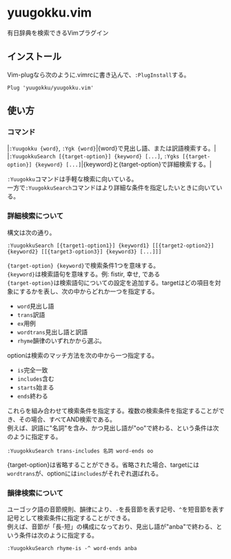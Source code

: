 # yuugokku.vim
有日辞典を検索できるVimプラグイン

## インストール
Vim-plugなら次のように.vimrcに書き込んで、`:PlugInstall`する。

```
Plug 'yuugokku/yuugokku.vim'
```

## 使い方
### コマンド
|`:Yuugokku {word}`, `:Ygk {word}`|{word}で見出し語、または訳語検索する。|
|`:YuugokkuSearch [{target-option}] {keyword} [...]`, `:Ygks [{target-option}] {keyword} [...]`|{keyword}と{target-option}で詳細検索する。|

`:Yuugokku`コマンドは手軽な検索に向いている。  
一方で`:YuugokkuSearch`コマンドはより詳細な条件を指定したいときに向いている。

### 詳細検索について
構文は次の通り。

```
:YuugokkuSearch [{target1-option1}] {keyword1} [[{target2-option2}] {keyword2} [[{target3-option3}] {keyword3} [...]]]
```

`{target-option} {keyword}`で検索条件1つを意味する。  
`{keyword}`は検索語句を意味する。例: fistir, 幸せ, である  
`{target-option}`は検索語句についての設定を追加する。targetはどの項目を対象にするかを表し、次の中からどれか一つを指定する。

- `word`見出し語
- `trans`訳語
- `ex`用例
- `wordtrans`見出し語と訳語
- `rhyme`韻律のいずれかから選ぶ。

optionは検索のマッチ方法を次の中から一つ指定する。

- `is`完全一致
- `includes`含む
- `starts`始まる
- `ends`終わる

これらを組み合わせて検索条件を指定する。複数の検索条件を指定することができ、その場合、すべてAND検索である。  
例えば、訳語に"名詞"を含み、かつ見出し語が"oo"で終わる、という条件は次のように指定する。

```
:YuugokkuSearch trans-includes 名詞 word-ends oo
```

{target-option}は省略することができる。省略された場合、targetには`wordtrans`が、optionには`includes`がそれぞれ選ばれる。

### 韻律検索について
ユーゴック語の音節規則、韻律により、`-`を長音節を表す記号、`^`を短音節を表す記号として検索条件に指定することができる。  
例えば、音節が「長-短」の構成になっており、見出し語が"anba"で終わる、という条件は次のように指定する。

```
:YuugokkuSearch rhyme-is -^ word-ends anba
```

